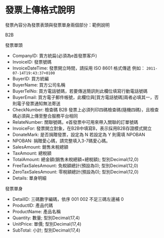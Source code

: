 # 發票上傳格式說明

發票內容分為發票表頭與發票單身兩個部分：範例說明

B2B

發票單頭

* CompanyID: 賣方統扁\(必須為e首發票客戶\)
* InvoiceID: 發票號碼
* InvoiceDateTime: 發票開立時間，請採用 ISO 8601 格式傳遞 例如： `2011-07-14T19:43:37+0100`
* BuyerID: 買方統編
* BuyerName: 買方公司名稱
* BuyerTelNo: 買方電話號碼，若要傳送簡訊則此欄位填寫行動電話號碼
* BuyerEmail: 買方電子郵件帳號，此欄位與\[買方電話號碼\]兩者必填其一，否則電子發票通知無法寄送
* CheckNumber: 檢查碼 B2B 發票上必須列印四碼檢查碼\(隨機四碼\)，且檢查碼必須與上傳至整合服務平台相同
* RelateNumber: 關聯號碼，e首發票中可用來帶入關聯的訂單號碼
* InvoiceFor: 發票開立對象，在B2B中填寫B，表示採用B2B存證模式開立
* DonateMark: 是否捐贈發票，設定為 N 若設定為 Y 則需填 NPOBAN
* NPOBAN: 捐贈愛心碼，請完整填入3-7碼愛心碼。
* SalesAmount: 銷售未稅總額
* TaxAmount: 總稅額
* TotalAmount: 總金額\(銷售未稅總額+總稅額\); 型別Decimal\(12,0\)
* FreeTaxSalesAmount: 免稅額總計\(預設為0\); 型別Decimal\(12,0\)
* ZeroTaxSalesAmount: 零稅額總計\(預設為0\); 型別Decimal\(12,0\)
* Details: 單身明細

發票單身

* DetailID: 三碼數字編碼，依序 001 002 不足三碼左邊補 0
* ProductID: 產品代碼
* ProductName: 產品名稱
* Quantity: 數量; 型別Decimal\(17,4\)
* UnitPrice: 單價; 型別Decimal\(17,4\)
* SubTotal: 小計; 型別Decimal\(17,4\) 

